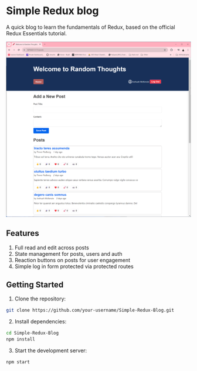 # Simple Redux blog

A quick blog to learn the fundamentals of Redux, based on the official Redux Essentials tutorial.

<img src="public/randon-thoughts-homepage.png" alt="Random Thoughts Homepage">

## Features

1. Full read and edit across posts
2. State management for posts, users and auth
3. Reaction buttons on posts for user engagement
4. Simple log in form protected via protected routes

## Getting Started

1. Clone the repository:

```bash
git clone https://github.com/your-username/Simple-Redux-Blog.git
```

2. Install dependencies:

```bash
cd Simple-Redux-Blog
npm install
```

3. Start the development server:

```bash
npm start
```
